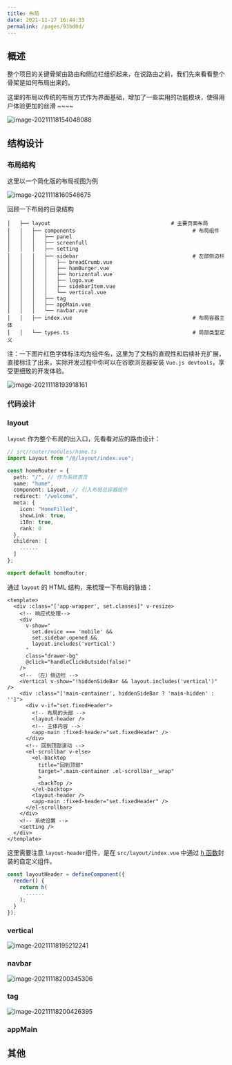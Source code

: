```yaml
---
title: 布局
date: 2021-11-17 16:44:33
permalink: /pages/93bd0d/
---
```


## 概述

整个项目的关键骨架由路由和侧边栏组织起来，在说路由之前，我们先来看看整个骨架是如何布局出来的。

这里的布局以传统的布局方式作为界面基础，增加了一些实用的功能模块，使得用户体验更加的丝滑 ~~~~

![image-20211118154048088](https://gitee.com/huohuomua/pictures/raw/master/202111181540118.png)

## 结构设计

### 布局结构

这里以一个简化版的布局视图为例

![image-20211118160548675](https://gitee.com/huohuomua/pictures/raw/master/202111181605718.png)

回顾一下布局的目录结构

```
│   ├── layout									     # 主要页面布局
│   │   ├── components                                      # 布局组件
│   │   │   ├── panel
│   │   │   ├── screenfull
│   │   │   ├── setting
│   │   │   ├── sidebar                                     # 左部侧边栏
│   │   │   │   ├── breadCrumb.vue
│   │   │   │   ├── hamBurger.vue
│   │   │   │   ├── horizontal.vue
│   │   │   │   ├── logo.vue
│   │   │   │   ├── sidebarItem.vue
│   │   │   │   └── vertical.vue
│   │   │   ├── tag
│   │   │   ├── appMain.vue
│   │   │   └── navbar.vue
│   │   ├── index.vue                                       # 布局容器主体
│   │   └── types.ts                                        # 局部类型定义
```

注：一下图片红色字体标注均为组件名，这里为了文档的直观性和后续补充扩展，直接标注了出来，实际开发过程中你可以在谷歌浏览器安装 `Vue.js devtools`，享受更细致的开发体验。

![image-20211118193918161](https://gitee.com/huohuomua/pictures/raw/master/202111181939205.png)

### 代码设计

### layout

`layout` 作为整个布局的出入口，先看看对应的路由设计：

```typescript
// src/router/modules/home.ts
import Layout from "/@/layout/index.vue";

const homeRouter = {
  path: "/", // 作为系统首页
  name: "home",
  component: Layout, // 引入布局总容器组件
  redirect: "/welcome",
  meta: {
    icon: "HomeFilled",
    showLink: true,
    i18n: true,
    rank: 0
  },
  children: [
    ......
  ]
};

export default homeRouter;
```

通过 `layout` 的 HTML 结构，来梳理一下布局的脉络：

```vue
<template>
  <div :class="['app-wrapper', set.classes]" v-resize>
    <!-- 响应式处理-->
    <div
      v-show="
        set.device === 'mobile' &&
        set.sidebar.opened &&
        layout.includes('vertical')
      "
      class="drawer-bg"
      @click="handleClickOutside(false)"
    />
    <!-- （左）侧边栏 -->
    <Vertical v-show="!hiddenSideBar && layout.includes('vertical')" />
    <div :class="['main-container', hiddenSideBar ? 'main-hidden' : '']">
      <div v-if="set.fixedHeader">
        <!-- 布局的头部 -->
        <layout-header />
        <!-- 主体内容 -->
        <app-main :fixed-header="set.fixedHeader" />
      </div>
      <!-- 回到顶部滚动 -->
      <el-scrollbar v-else>
        <el-backtop
          title="回到顶部"
          target=".main-container .el-scrollbar__wrap"
          >
          <backTop />
        </el-backtop>
        <layout-header />
        <app-main :fixed-header="set.fixedHeader" />
      </el-scrollbar>
    </div>
    <!-- 系统设置 -->
    <setting />
  </div>
</template>
```

这里需要注意 `layout-header`组件，是在 `src/layout/index.vue` 中通过 [h 函数](https://v3.cn.vuejs.org/guide/render-function.html#h-%E5%8F%82%E6%95%B0)封装的自定义组件。

```js
const layoutHeader = defineComponent({
  render() {
    return h(
      ......
    );
  }
});
```

### vertical

![image-20211118195212241](https://gitee.com/huohuomua/pictures/raw/master/202111181952265.png)

### navbar

![image-20211118200345306](https://gitee.com/huohuomua/pictures/raw/master/202111182003335.png)

### tag

![image-20211118200426395](https://gitee.com/huohuomua/pictures/raw/master/202111182004427.png)

### appMain



## 其他



